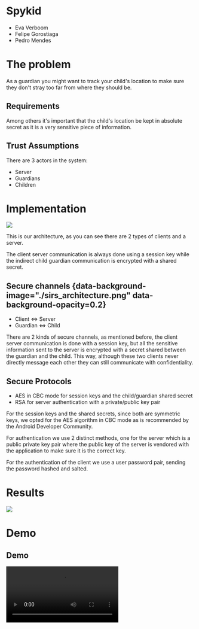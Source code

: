 # Spykid

- Eva Verboom
- Felipe Gorostiaga
- Pedro Mendes

# The problem

As a guardian you might want to track your child's location to make sure they
don't stray too far from where they should be.

## Requirements

Among others it's important that the child's location be kept in absolute secret
as it is a very sensitive piece of information.

## Trust Assumptions

There are 3 actors in the system:

- Server
- Guardians
- Children

<div class="notes">

</div>

# Implementation

![](./sirs_architecture.png)

<div class="notes">
This is our architecture, as you can see there are 2 types of clients and a
server.

The client server communication is always done using a session key while the
indirect child guardian communication is encrypted with a shared secret.
</div>

## Secure channels {data-background-image="./sirs_architecture.png" data-background-opacity=0.2}

- Client ⇔ Server
- Guardian ⇔ Child

<div class="notes">
There are 2 kinds of secure channels, as mentioned before, the client server
communication is done with a session key, but all the sensitive information sent
to the server is encrypted with a secret shared between the guardian and the
child. This way, although these two clients never directly message each other
they can still communicate with confidentiality.
</div>

## Secure Protocols

- AES in CBC mode for session keys and the child/guardian shared secret
- RSA for server authentication with a private/public key pair

<div class="notes">
For the session keys and the shared secrets, since both are symmetric keys, we
opted for the AES algorithm in CBC mode as is recommended by the Android
Developer Community.

For authentication we use 2 distinct methods, one for the server which is a
public private key pair where the public key of the server is vendored with the
application to make sure it is the correct key.

For the authentication of the client we use a user password pair, sending the
password hashed and salted.
</div>

# Results

![](./app_use.jpeg)

# Demo

## Demo

<video data-autoplay src="sirs_demo.mp4"></video>
